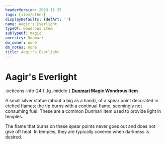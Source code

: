 ```yaml
---
headerVersion: 2023.11.25
tags: [item/other]
displayDefaults: {defArt: ''}
name: Aagir's Everlight
typeOf: wondrous item
subTypeOf: magic
ancestry: Dunmari
dm_owner: none
dm_notes: none
title: Aagir's Everlight
---
```

# Aagir's Everlight
:octicons-info-24:{ .lg .middle } **[Dunmari](<../../gazetteer/greater-dunmar/realms/dunmar/dunmar.md>) Magic Wondrous Item**  

A small silver statue (about a big as a hand), of a spear point decorated in etched flames; the tip burns with a continual flame, seemingly not consuming fuel. These are a common Dunmari item used to provide light in temples. 

The flame that burns on these spear points never goes out and does not give off heat. In temples, they are typically covered when darkness is desired. 

